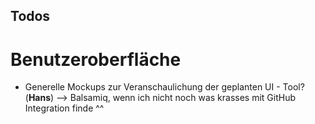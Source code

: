 ## Todos

# Benutzeroberfläche

- Generelle Mockups zur Veranschaulichung der geplanten UI - Tool? (**Hans**) --> Balsamiq, wenn ich nicht noch was krasses mit GitHub Integration finde ^^
